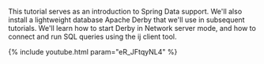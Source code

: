 ---
---

This tutorial serves as an introduction to Spring Data support. We'll also install a lightweight database Apache Derby that we'll use in subsequent tutorials. We'll learn how to start Derby in Network server mode, and how to connect and run SQL queries using the ij client tool.

{% include youtube.html param="eR_JFtqyNL4" %}